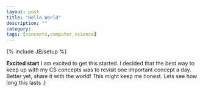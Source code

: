 ```yaml
---
layout: post
title: "Hello World"
description: ""
category: 
tags: [concepts,computer_science]
---
```

{% include JB/setup %}

**Excited start**
I am excited to get this started. I decided that the best way to keep up with my CS concepts was to revisit one important concept a day. Better yet, share it with the world!
This might keep me honest. Lets see how long this lasts :)
